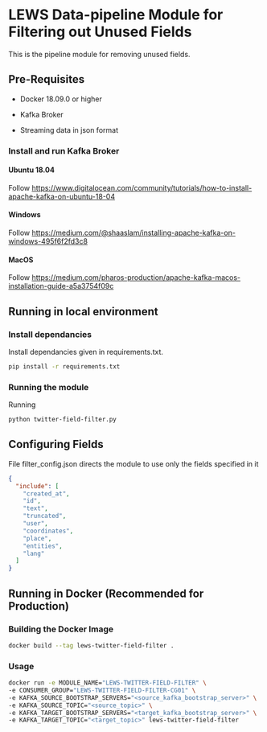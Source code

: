 # LEWS Data-pipeline Module for Filtering out Unused Fields

This is the pipeline module for removing unused fields.

## Pre-Requisites

- Docker 18.09.0 or higher

- Kafka Broker

- Streaming data in json format

### Install and run Kafka Broker
#### Ubuntu 18.04
Follow https://www.digitalocean.com/community/tutorials/how-to-install-apache-kafka-on-ubuntu-18-04
#### Windows 
Follow https://medium.com/@shaaslam/installing-apache-kafka-on-windows-495f6f2fd3c8
#### MacOS
Follow https://medium.com/pharos-production/apache-kafka-macos-installation-guide-a5a3754f09c

## Running in local environment
### Install dependancies
Install dependancies given in requirements.txt. 
```bash
pip install -r requirements.txt
```

### Running the module

Running
```bash
python twitter-field-filter.py
```
## Configuring Fields
File filter_config.json directs the module to use only the fields specified in it
```json
{
  "include": [
    "created_at",
    "id",
    "text",
    "truncated",
    "user",
    "coordinates",
    "place",
    "entities",
    "lang"
  ]
}
```


## Running in Docker (Recommended for Production)
### Building the Docker Image


```bash
docker build --tag lews-twitter-field-filter .
```

### Usage


```bash
docker run -e MODULE_NAME="LEWS-TWITTER-FIELD-FILTER" \
-e CONSUMER_GROUP="LEWS-TWITTER-FIELD-FILTER-CG01" \
-e KAFKA_SOURCE_BOOTSTRAP_SERVERS="<source_kafka_bootstrap_server>" \
-e KAFKA_SOURCE_TOPIC="<source_topic>" \
-e KAFKA_TARGET_BOOTSTRAP_SERVERS="<target_kafka_bootstrap_server>" \
-e KAFKA_TARGET_TOPIC="<target_topic>" lews-twitter-field-filter
``` 